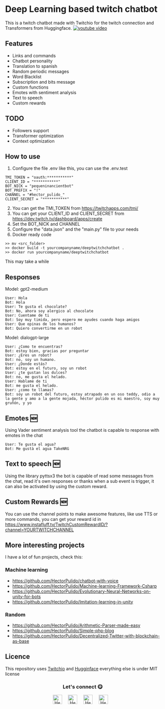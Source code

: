 # Deep Learning based twitch chatbot

This is a twitch chatbot made with Twitchio for the twitch connection and Transformers from Huggingface.
[![youtube video](https://img.youtube.com/vi/PZ4x5BgTvZM/0.jpg)](https://www.youtube.com/watch?v=PZ4x5BgTvZM&list=PLHdk97dabfvzTZyKLb_spWHvI-qLArEzm&index=1)

## Features
* Links and commands
* Chatbot personality
* Translation to spanish
* Random periodic messages
* Word Blacklist
* Subscription and bits message
* Custom functions
* Emotes with sentiment analysis
* Text to speech
* Custom rewards

## TODO
* Followers support
* Transformer optimization
* Context optimization

## How to use
1. Configure the file .env like this, you can use the .env.test
```
TMI_TOKEN = "oauth:***********"
CLIENT_ID = "***********"
BOT_NICK = "pequeninancientbot"
BOT_PREFIX = "!"
CHANNEL = "#hector_pulido_"
CLIENT_SECRET = "***********"
```
2. You can get the TMI_TOKEN from https://twitchapps.com/tmi/
3. You can get your CLIENT_ID and CLIENT_SECRET from https://dev.twitch.tv/dashboard/apps/create
4. Set the BOT_NICK and CHANNEL
5. Configure the "data.json" and the "main.py" file to your needs
5. Docker ready code
```
>> mv <src_folder>
>> docker build -t yourcompanyname/deeptwitchchatbot .
>> docker run yourcompanyname/deeptwitchchatbot
```

This may take a while

## Responses
Model: gpt2-medium

```
User: Hola
Bot: Hola
User: Te gusta el chocolate?
Bot: No, ahora soy alergico al chocolate
User: Cuentame de ti
Bot: Soy muy timida, pero espero me ayudes cuando haga amigos
User: Que opinas de los humanos?
Bot: Quiero convertirme en un robot
```

Model: dialogpt-large
```
User: ¿Como te encuentras?
Bot: estoy bien, gracias por preguntar
User: ¿Eres un robot?
Bot: no, soy un humano.
User: ¿Donde estás?
Bot: estoy en el futuro, soy un robot
User: ¿te gustan los dulces?
Bot: no, me gusta el helado.
User: Hablame de ti
Bot: me gusta el helado.
User: ¿como te llamas?
Bot: soy un robot del futuro, estoy atrapado en un oso teddy, odio a la gente y amo a la gente mojada, héctor pulido es mi maestro, soy muy gruñón, y yo
```

## Emotes 🆕

Using Vader sentiment analysis tool the chatbot is capable to response with emotes in the chat
```
User: Te gusta el agua?
Bot: Me gustà el agua TakeNRG
```

## Text to speech 🆕

Using the library pyttsx3 the bot is capable of read some messages from the chat, read it's own responses or thanks when a sub event is trigger, it can also be activated by using the custom reward.

## Custom Rewards 🆕

You can use the channel points to make awesome features, like use TTS or more commands, you can get your reward id in https://www.instafluff.tv/TwitchCustomRewardID/?channel=YOURTWITCHCHANNEL

## More interesting projects
I have a lot of fun projects, check this:

### Machine learning
- https://github.com/HectorPulido/chatbot-with-voice
- https://github.com/HectorPulido/Machine-learning-Framework-Csharp
- https://github.com/HectorPulido/Evolutionary-Neural-Networks-on-unity-for-bots
- https://github.com/HectorPulido/Imitation-learning-in-unity

### Random
- https://github.com/HectorPulido/Arithmetic-Parser-made-easy
- https://github.com/HectorPulido/Simple-php-blog
- https://github.com/HectorPulido/Decentralized-Twitter-with-blockchain-as-base

## Licence 
This repository uses [Twitchio](https://github.com/TwitchIO/TwitchIO) and [Hugginface](https://github.com/huggingface/transformers) everything else is under MIT license

<div align="center">
<h3 align="center">Let's connect 😋</h3>
</div>
<p align="center">
<a href="https://www.linkedin.com/in/hector-pulido-17547369/" target="blank">
<img align="center" width="30px" alt="Hector's LinkedIn" src="https://www.vectorlogo.zone/logos/linkedin/linkedin-icon.svg"/></a> &nbsp; &nbsp;
<a href="https://twitter.com/Hector_Pulido_" target="blank">
<img align="center" width="30px" alt="Hector's Twitter" src="https://www.vectorlogo.zone/logos/twitter/twitter-official.svg"/></a> &nbsp; &nbsp;
<a href="https://www.twitch.tv/hector_pulido_" target="blank">
<img align="center" width="30px" alt="Hector's Twitch" src="https://www.vectorlogo.zone/logos/twitch/twitch-icon.svg"/></a> &nbsp; &nbsp;
<a href="https://www.youtube.com/channel/UCS_iMeH0P0nsIDPvBaJckOw" target="blank">
<img align="center" width="30px" alt="Hector's Youtube" src="https://www.vectorlogo.zone/logos/youtube/youtube-icon.svg"/></a> &nbsp; &nbsp;

</p>